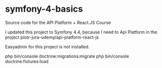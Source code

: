 # symfony-4-basics
Source code for the API Platform + React.JS Course

I updated this project to Symfony 4.4, because I need to Api Platform in the project piotr-jura-udemy/api-platform-react-js

Easyadmin for this project is not installed.

php bin/console doctrine:migrations:migrate 
php bin/console doctrine:fixtures:load
